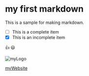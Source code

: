 # my first markdown

This is a sample for making markdown.

- [ ] This is a complete item
- [x] This is an incomplete item

 :thumbsup:  :smiley:  

 ![myLogo](http://ericytai.com/images/et-logo.svg)

 [myWebsite](http://ericytai.comg)
